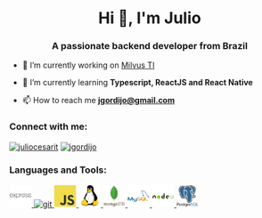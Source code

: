 <h1 align="center">Hi 👋, I'm Julio</h1>
<h3 align="center">A passionate backend developer from Brazil</h3>

- 🔭 I’m currently working on [Milvus TI](http://milvus.com.br)

- 🚀 I’m currently learning **Typescript, ReactJS and React Native**

- 📫 How to reach me **jgordijo@gmail.com**

<h3 align="left">Connect with me:</h3>
<p align="left">
<a href="https://linkedin.com/in/juliocesarit" target="blank"><img align="center" src="https://cdn.jsdelivr.net/npm/simple-icons@3.0.1/icons/linkedin.svg" alt="juliocesarit" height="30" width="40" /></a>
<a href="https://instagram.com/jgordijo" target="blank"><img align="center" src="https://cdn.jsdelivr.net/npm/simple-icons@3.0.1/icons/instagram.svg" alt="jgordijo" height="30" width="40" /></a>
</p>

<h3 align="left">Languages and Tools:</h3>
<p align="left"> <a href="https://expressjs.com" target="_blank"> <img src="https://raw.githubusercontent.com/devicons/devicon/master/icons/express/express-original-wordmark.svg" alt="express" width="40" height="40"/> </a> <a href="https://git-scm.com/" target="_blank"> <img src="https://www.vectorlogo.zone/logos/git-scm/git-scm-icon.svg" alt="git" width="40" height="40"/> </a>  <a href="https://developer.mozilla.org/en-US/docs/Web/JavaScript" target="_blank"> <img src="https://raw.githubusercontent.com/devicons/devicon/master/icons/javascript/javascript-original.svg" alt="javascript" width="40" height="40"/> </a> <a href="https://www.linux.org/" target="_blank"> <img src="https://raw.githubusercontent.com/devicons/devicon/master/icons/linux/linux-original.svg" alt="linux" width="40" height="40"/> </a> <a href="https://www.mongodb.com/" target="_blank"> <img src="https://raw.githubusercontent.com/devicons/devicon/master/icons/mongodb/mongodb-original-wordmark.svg" alt="mongodb" width="40" height="40"/> </a> <a href="https://www.mysql.com/" target="_blank"> <img src="https://raw.githubusercontent.com/devicons/devicon/master/icons/mysql/mysql-original-wordmark.svg" alt="mysql" width="40" height="40"/> </a> <a href="https://nodejs.org" target="_blank"> <img src="https://raw.githubusercontent.com/devicons/devicon/master/icons/nodejs/nodejs-original-wordmark.svg" alt="nodejs" width="40" height="40"/> </a> <a href="https://www.postgresql.org" target="_blank"> <img src="https://raw.githubusercontent.com/devicons/devicon/master/icons/postgresql/postgresql-original-wordmark.svg" alt="postgresql" width="40" height="40"/></p>

